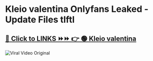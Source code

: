 
 # Kleio valentina Onlyfans Leaked - Update Files tlftl

## <h2><a href="https://clipsfans.com/Kleio_valentina&ref=git">🔗 Click to LINKS ⏩⏩ 👉 🟢 Kleio valentina </a></h2>

<a href="https://clipsfans.com/Kleio_valentina&ref=git" rel="nofollow" data-target="animated-image.originalLink"><img src="https://i.ibb.co.com/xMMVF88/686577567.gif" alt="Viral Video Original" style="max-width: 100%; display: inline-block;" data-target="animated-image.originalImage"></a>

